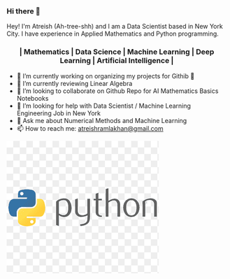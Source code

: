 ### Hi there 👋

Hey! I'm Atreish (Ah-tree-shh) and I am a Data Scientist based in New York City. I have experience in Applied Mathematics and Python programming. 

### <div align="center">| Mathematics | Data Science | Machine Learning | Deep Learning | Artificial Intelligence |</div> 


- 🔭 I’m currently working on organizing my projects for Githib 🤣 
- 🌱 I’m currently reviewing Linear Algebra 
- 👯 I’m looking to collaborate on Github Repo for AI Mathematics Basics Notebooks
- 🤔 I’m looking for help with Data Scientist / Machine Learning Engineering Job in New York
- 💬 Ask me about Numerical Methods and Machine Learning
- 📫 How to reach me: atreishramlakhan@gmail.com

![Screenshot](py.png)

 <!--- 
![Screenshot](py1.png)
![Screenshot](jupy.png)
![Screenshot](r.png)
![Screenshot](slack.png)
![Screenshot](sql.webp)
 
just --->
